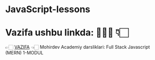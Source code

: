 # JavaScript-lessons
# Vazifa ushbu linkda: 👨🏻‍💻  👇🏻  <br> 
👉🏻 <a target="_blank" href="https://saidbek.dev/javascript-functions-javascript-funksiyalar-haqida-bilishingiz-kerak-bolgan-konikmalar">VAZIFA</a>  👈🏻
Mohirdev Academiy darsliklari: Full Stack Javascript (MERN) 1-MODUL
